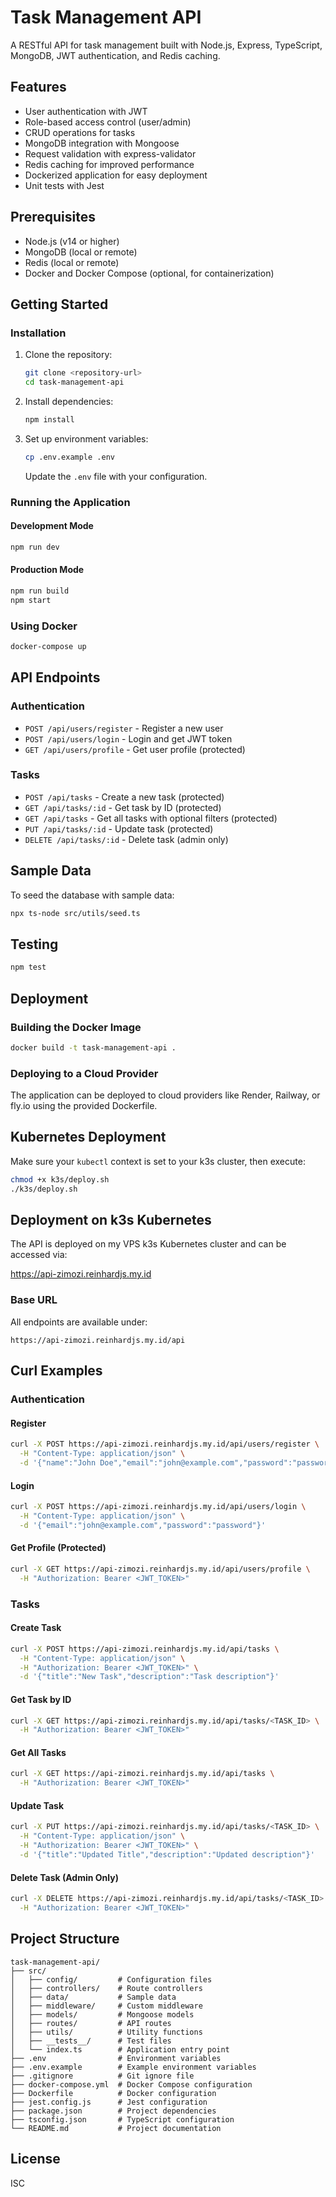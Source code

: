 # Task Management API

A RESTful API for task management built with Node.js, Express, TypeScript, MongoDB, JWT authentication, and Redis caching.

## Features

- User authentication with JWT
- Role-based access control (user/admin)
- CRUD operations for tasks
- MongoDB integration with Mongoose
- Request validation with express-validator
- Redis caching for improved performance
- Dockerized application for easy deployment
- Unit tests with Jest

## Prerequisites

- Node.js (v14 or higher)
- MongoDB (local or remote)
- Redis (local or remote)
- Docker and Docker Compose (optional, for containerization)

## Getting Started

### Installation

1. Clone the repository:
   ```bash
   git clone <repository-url>
   cd task-management-api
   ```

2. Install dependencies:
   ```bash
   npm install
   ```

3. Set up environment variables:
   ```bash
   cp .env.example .env
   ```
   Update the `.env` file with your configuration.

### Running the Application

#### Development Mode

```bash
npm run dev
```

#### Production Mode

```bash
npm run build
npm start
```

### Using Docker

```bash
docker-compose up
```

## API Endpoints

### Authentication

- `POST /api/users/register` - Register a new user
- `POST /api/users/login` - Login and get JWT token
- `GET /api/users/profile` - Get user profile (protected)

### Tasks

- `POST /api/tasks` - Create a new task (protected)
- `GET /api/tasks/:id` - Get task by ID (protected)
- `GET /api/tasks` - Get all tasks with optional filters (protected)
- `PUT /api/tasks/:id` - Update task (protected)
- `DELETE /api/tasks/:id` - Delete task (admin only)

## Sample Data

To seed the database with sample data:

```bash
npx ts-node src/utils/seed.ts
```

## Testing

```bash
npm test
```

## Deployment

### Building the Docker Image

```bash
docker build -t task-management-api .
```

### Deploying to a Cloud Provider

The application can be deployed to cloud providers like Render, Railway, or fly.io using the provided Dockerfile.

## Kubernetes Deployment

Make sure your `kubectl` context is set to your k3s cluster, then execute:

```bash
chmod +x k3s/deploy.sh
./k3s/deploy.sh
```

## Deployment on k3s Kubernetes

The API is deployed on my VPS k3s Kubernetes cluster and can be accessed via:

https://api-zimozi.reinhardjs.my.id

### Base URL

All endpoints are available under:

```
https://api-zimozi.reinhardjs.my.id/api
```

## Curl Examples

### Authentication

#### Register

```bash
curl -X POST https://api-zimozi.reinhardjs.my.id/api/users/register \
  -H "Content-Type: application/json" \
  -d '{"name":"John Doe","email":"john@example.com","password":"password"}'
```

#### Login

```bash
curl -X POST https://api-zimozi.reinhardjs.my.id/api/users/login \
  -H "Content-Type: application/json" \
  -d '{"email":"john@example.com","password":"password"}'
```

#### Get Profile (Protected)

```bash
curl -X GET https://api-zimozi.reinhardjs.my.id/api/users/profile \
  -H "Authorization: Bearer <JWT_TOKEN>"
```

### Tasks

#### Create Task

```bash
curl -X POST https://api-zimozi.reinhardjs.my.id/api/tasks \
  -H "Content-Type: application/json" \
  -H "Authorization: Bearer <JWT_TOKEN>" \
  -d '{"title":"New Task","description":"Task description"}'
```

#### Get Task by ID

```bash
curl -X GET https://api-zimozi.reinhardjs.my.id/api/tasks/<TASK_ID> \
  -H "Authorization: Bearer <JWT_TOKEN>"
```

#### Get All Tasks

```bash
curl -X GET https://api-zimozi.reinhardjs.my.id/api/tasks \
  -H "Authorization: Bearer <JWT_TOKEN>"
```

#### Update Task

```bash
curl -X PUT https://api-zimozi.reinhardjs.my.id/api/tasks/<TASK_ID> \
  -H "Content-Type: application/json" \
  -H "Authorization: Bearer <JWT_TOKEN>" \
  -d '{"title":"Updated Title","description":"Updated description"}'
```

#### Delete Task (Admin Only)

```bash
curl -X DELETE https://api-zimozi.reinhardjs.my.id/api/tasks/<TASK_ID> \
  -H "Authorization: Bearer <JWT_TOKEN>"
```

## Project Structure

```
task-management-api/
├── src/
│   ├── config/         # Configuration files
│   ├── controllers/    # Route controllers
│   ├── data/           # Sample data
│   ├── middleware/     # Custom middleware
│   ├── models/         # Mongoose models
│   ├── routes/         # API routes
│   ├── utils/          # Utility functions
│   ├── __tests__/      # Test files
│   └── index.ts        # Application entry point
├── .env                # Environment variables
├── .env.example        # Example environment variables
├── .gitignore          # Git ignore file
├── docker-compose.yml  # Docker Compose configuration
├── Dockerfile          # Docker configuration
├── jest.config.js      # Jest configuration
├── package.json        # Project dependencies
├── tsconfig.json       # TypeScript configuration
└── README.md           # Project documentation
```

## License

ISC
